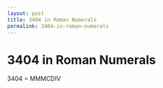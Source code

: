 ```yaml
---
layout: post
title: 3404 in Roman Numerals
permalink: 3404-in-roman-numerals
---
```


# 3404 in Roman Numerals

3404 = MMMCDIV

